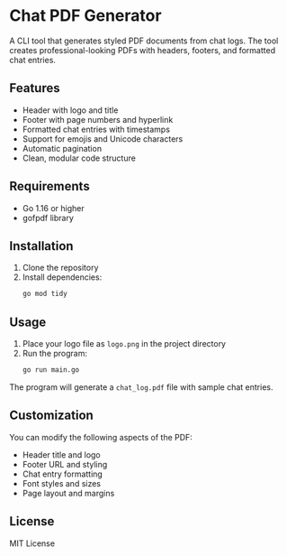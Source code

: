 # Chat PDF Generator

A CLI tool that generates styled PDF documents from chat logs. The tool creates professional-looking PDFs with headers, footers, and formatted chat entries.

## Features

- Header with logo and title
- Footer with page numbers and hyperlink
- Formatted chat entries with timestamps
- Support for emojis and Unicode characters
- Automatic pagination
- Clean, modular code structure

## Requirements

- Go 1.16 or higher
- gofpdf library

## Installation

1. Clone the repository
2. Install dependencies:
   ```bash
   go mod tidy
   ```

## Usage

1. Place your logo file as `logo.png` in the project directory
2. Run the program:
   ```bash
   go run main.go
   ```

The program will generate a `chat_log.pdf` file with sample chat entries.

## Customization

You can modify the following aspects of the PDF:
- Header title and logo
- Footer URL and styling
- Chat entry formatting
- Font styles and sizes
- Page layout and margins

## License

MIT License 